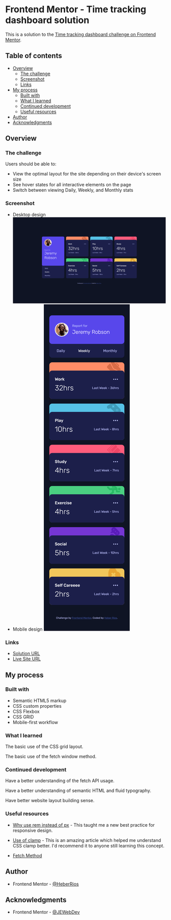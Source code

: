 # Frontend Mentor - Time tracking dashboard solution

This is a solution to the [Time tracking dashboard challenge on Frontend Mentor](https://www.frontendmentor.io/challenges/time-tracking-dashboard-UIQ7167Jw).

## Table of contents

-   [Overview](#overview)
    -   [The challenge](#the-challenge)
    -   [Screenshot](#screenshot)
    -   [Links](#links)
-   [My process](#my-process)
    -   [Built with](#built-with)
    -   [What I learned](#what-i-learned)
    -   [Continued development](#continued-development)
    -   [Useful resources](#useful-resources)
-   [Author](#author)
-   [Acknowledgments](#acknowledgments)

## Overview

### The challenge

Users should be able to:

-   View the optimal layout for the site depending on their device's screen size
-   See hover states for all interactive elements on the page
-   Switch between viewing Daily, Weekly, and Monthly stats

### Screenshot

-   Desktop design ![](./assets/images/screenshot-desktop.png)
-   Mobile design ![](./assets/images/screenshot-mobile.png)

### Links

-   [Solution URL]()
-   [Live Site URL]()

## My process

### Built with

-   Semantic HTML5 markup
-   CSS custom properties
-   CSS Flexbox
-   CSS GRID
-   Mobile-first workflow

### What I learned

The basic use of the CSS grid layout.

The basic use of the fetch window method.

### Continued development

Have a better understanding of the fetch API usage.

Have a better understanding of semantic HTML and fluid typography.

Have better website layout building sense.

### Useful resources

-   [Why use rem instead of px](https://www.youtube.com/watch?v=xCSw6bPXZks) - This taught me
    a new best practice for responsive design.

-   [Use of clamp](https://www.youtube.com/watch?v=erqRw3E-vn4&t=202s) - This is an amazing article which helped me understand
    CSS clamp better. I'd recommend it to anyone still learning this concept.

-   [Fetch Method](https://developer.mozilla.org/en-US/docs/Web/API/Window/fetch)

## Author

-   Frontend Mentor - [@HeberRios](https://www.frontendmentor.io/profile/HeberRios)

## Acknowledgments

-   Frontend Mentor - [@JEWebDev](https://www.frontendmentor.io/profile/JEWebDev)
